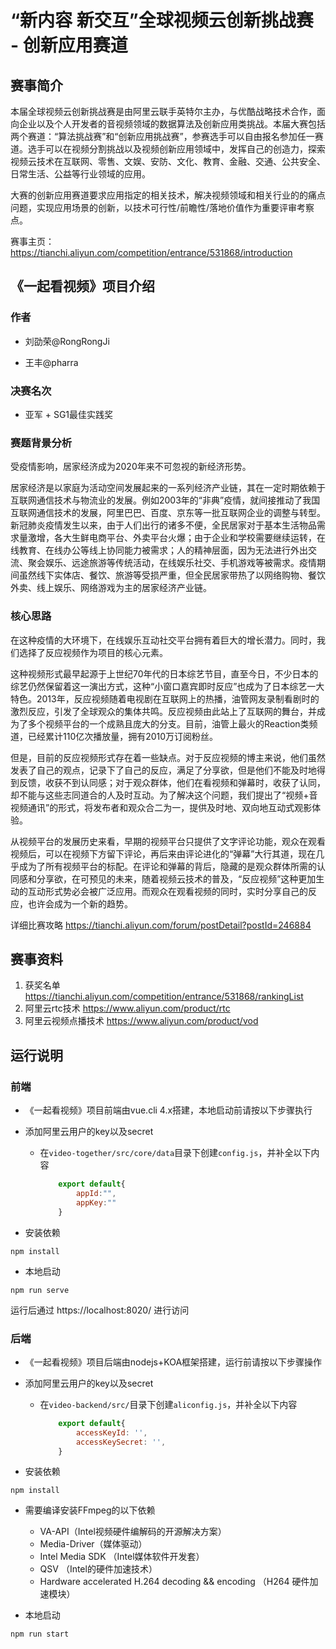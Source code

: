 # “新内容 新交互”全球视频云创新挑战赛 - 创新应用赛道
## 赛事简介
本届全球视频云创新挑战赛是由阿里云联手英特尔主办，与优酷战略技术合作，面向企业以及个人开发者的音视频领域的数据算法及创新应用类挑战。本届大赛包括两个赛道：“算法挑战赛”和“创新应用挑战赛”，参赛选手可以自由报名参加任一赛道。选手可以在视频分割挑战以及视频创新应用领域中，发挥自己的创造力，探索视频云技术在互联网、零售、文娱、安防、文化、教育、金融、交通、公共安全、日常生活、公益等行业领域的应用。

大赛的创新应用赛道要求应用指定的相关技术，解决视频领域和相关行业的的痛点问题，实现应用场景的创新，以技术可行性/前瞻性/落地价值作为重要评审考察点。

赛事主页： https://tianchi.aliyun.com/competition/entrance/531868/introduction

## 《一起看视频》项目介绍

### 作者

* 刘劭荣@RongRongJi

* 王丰@pharra

### 决赛名次

* 亚军 + SG1最佳实践奖

### 赛题背景分析

受疫情影响，居家经济成为2020年来不可忽视的新经济形势。

居家经济是以家庭为活动空间发展起来的一系列经济产业链，其在一定时期依赖于互联网通信技术与物流业的发展。例如2003年的“非典”疫情，就间接推动了我国互联网通信技术的发展，阿里巴巴、百度、京东等一批互联网企业的调整与转型。新冠肺炎疫情发生以来，由于人们出行的诸多不便，全民居家对于基本生活物品需求量激增，各大生鲜电商平台、外卖平台火爆；由于企业和学校需要继续运转，在线教育、在线办公等线上协同能力被需求；人的精神层面，因为无法进行外出交流、聚会娱乐、远途旅游等传统活动，在线娱乐社交、手机游戏等被需求。疫情期间虽然线下实体店、餐饮、旅游等受损严重，但全民居家带热了以网络购物、餐饮外卖、线上娱乐、网络游戏为主的居家经济产业链。

### 核心思路

在这种疫情的大环境下，在线娱乐互动社交平台拥有着巨大的增长潜力。同时，我们选择了反应视频作为项目的核心元素。

这种视频形式最早起源于上世纪70年代的日本综艺节目，直至今日，不少日本的综艺仍然保留着这一演出方式，这种“小窗口嘉宾即时反应”也成为了日本综艺一大特色。2013年，反应视频随着电视剧在互联网上的热播，油管网友录制看剧时的激烈反应，引发了全球观众的集体共鸣。反应视频由此站上了互联网的舞台，并成为了多个视频平台的一个成熟且庞大的分支。目前，油管上最火的Reaction类频道，已经累计110亿次播放量，拥有2010万订阅粉丝。

但是，目前的反应视频形式存在着一些缺点。对于反应视频的博主来说，他们虽然发表了自己的观点，记录下了自己的反应，满足了分享欲，但是他们不能及时地得到反馈，收获不到认同感；对于观众群体，他们在看视频和弹幕时，收获了认同，却不能与这些志同道合的人及时互动。为了解决这个问题，我们提出了“视频+音视频通讯”的形式，将发布者和观众合二为一，提供及时地、双向地互动式观影体验。

从视频平台的发展历史来看，早期的视频平台只提供了文字评论功能，观众在观看视频后，可以在视频下方留下评论，再后来由评论进化的“弹幕”大行其道，现在几乎成为了所有视频平台的标配。在评论和弹幕的背后，隐藏的是观众群体所需的认同感和分享欲，在可预见的未来，随着视频云技术的普及，“反应视频”这种更加生动的互动形式势必会被广泛应用。而观众在观看视频的同时，实时分享自己的反应，也许会成为一个新的趋势。

详细比赛攻略 https://tianchi.aliyun.com/forum/postDetail?postId=246884

## 赛事资料

1. 获奖名单 https://tianchi.aliyun.com/competition/entrance/531868/rankingList
2. 阿里云rtc技术 https://www.aliyun.com/product/rtc
3. 阿里云视频点播技术 https://www.aliyun.com/product/vod

## 运行说明

### 前端

* 《一起看视频》项目前端由vue.cli 4.x搭建，本地启动前请按以下步骤执行
* 添加阿里云用户的key以及secret
    * 在`video-together/src/core/data`目录下创建`config.js`，并补全以下内容

        ```javascript
            export default{
                appId:"",
                appKey:""
            }
        ```

* 安装依赖

```
npm install
```

* 本地启动

```
npm run serve
```

运行后通过 https://localhost:8020/ 进行访问

### 后端

* 《一起看视频》项目后端由nodejs+KOA框架搭建，运行前请按以下步骤操作
* 添加阿里云用户的key以及secret
    * 在`video-backend/src/`目录下创建`aliconfig.js`，并补全以下内容

        ```javascript
            export default{
                accessKeyId: '',
                accessKeySecret: '',
            }
        ```

* 安装依赖

```
npm install
```

* 需要编译安装FFmpeg的以下依赖
    * VA-API（Intel视频硬件编解码的开源解决方案）
    * Media-Driver（媒体驱动）
    * Intel Media SDK （Intel媒体软件开发套）
    * QSV （Intel的硬件加速技术）
    * Hardware accelerated H.264 decoding && encoding （H264 硬件加速模块）

* 本地启动

```
npm run start
```

 
